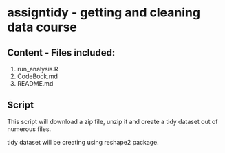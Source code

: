 # assigntidy - getting and cleaning data course
## Content - Files included: 
1. run_analysis.R
2. CodeBock.md
3. README.md

## Script
This script will download a zip file, unzip it and create a tidy dataset out of numerous files. 

tidy dataset will be creating using reshape2 package.



